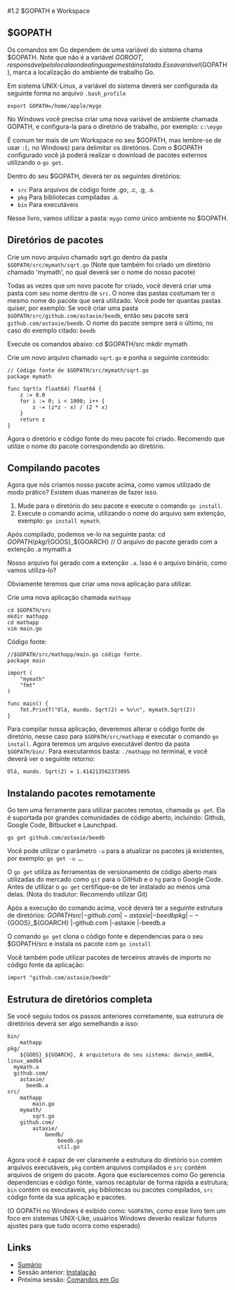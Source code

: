 #1.2 $GOPATH e Workspace

## $GOPATH

Os comandos em Go dependem de uma variável do sistema chama $GOPATH. Note que não é a variável $GOROOT, responsável pelo local aonde a linguagem está instalada.
Essa variável($GOPATH), marca a localização do ambiente de trabalho Go.

Em sistema UNIX-Linux, a variável do sistema deverá ser configurada da seguinte forma no arquivo `.bash_profile`

	export GOPATH=/home/apple/mygo
	
No Windows você precisa criar uma nova variável de ambiente chamada GOPATH, e configura-la para o diretório de trabalho, por exemplo: `c:\mygo`

É comum ter mais de um Workspace no seu $GOPATH, mas lembre-se de usar `:`(`;` no Windows) para delimitar os diretórios. Com o $GOPATH configurado você já poderá realizar o download de pacotes externos utilizando o `go get`.

Dentro do seu $GOPATH, deverá ter os seguintes diretórios:

- `src` Para arquivos de código fonte .go, .c, .g, .s.
- `pkg` Para bibliotecas compiladas .a.
- `bin` Para executáveis

Nesse livro, vamos utilizar a pasta: `mygo` como único ambiente no $GOPATH.

## Diretórios de pacotes
Crie um novo arquivo chamado sqrt.go dentro da pasta `$GOPATH/src/mymath/sqrt.go` (Note que também foi criado um diretório chamado 'mymath', no qual deverá ser o nome do nosso pacote)

Todas as vezes que um novo pacote for criado, você deverá criar uma pasta com seu nome dentro de `src`. O nome das pastas costumam ter o mesmo nome do pacote que será utilizado. Você pode ter quantas pastas quiser, por exemplo: Se você criar uma pasta `$GOPATH/src/github.com/astaxie/beedb`, então seu pacote será `github.com/astaxie/beedb`. O nome do pacote sempre será o último, no caso do exemplo citado: `beedb`

Execute os comandos abaixo:
	cd $GOPATH/src
	mkdir mymath
	
Crie um novo arquivo chamado `sqrt.go` e ponha o seguinte conteúdo:
	
	// Código fonte de $GOPATH/src/mymath/sqrt.go
	package mymath
	
	func Sqrt(x float64) float64 {
		z := 0.0
		for i := 0; i < 1000; i++ {
			z -= (z*z - x) / (2 * x)
		}
		return z
	}
	
Agora o diretório e código fonte do meu pacote foi criado. Recomendo que utilize o nome do pacote correspondendo ao diretório.

## Compilando pacotes

Agora que nós criamos nosso pacote acima, como vamos utilizado de modo prático? Existem duas maneiras de fazer isso.

1. Mude para o diretório do seu pacote e execute o comando `go install`.
2. Execute o comando acima, utilizando o nome do arquivo sem extenção, exemplo: `go install mymath`. 

Após compilado, podemos ve-lo na seguinte pasta:
	cd $GOPATH/pkg/${GOOS}_${GOARCH}
	// O arquivo do pacote gerado com a extenção .a
	mymath.a
	
Nosso arquivo foi gerado com a extenção `.a`. Isso é o arquivo binário, como vamos utiliza-lo?

Obviamente teremos que criar uma nova aplicação para utilizar.

Crie uma nova aplicação chamada `mathapp`

	cd $GOPATH/src
	mkdir mathapp
	cd mathapp
	vim main.go
	
Código fonte:

	//$GOPATH/src/mathapp/main.go código fonte.
	package main
	
	import (
		"mymath"
		"fmt"
	)
	
	func main() {
		fmt.Printf("Olá, mundo. Sqrt(2) = %v\n", mymath.Sqrt(2))
	}
	
Para compilar nossa aplicação, deveremos alterar o código fonte de diretório, nesse caso para `$GOPATH/src/mathapp` e executar o comando `go install`. Agora teremos um arquivo executável dentro da pasta `$GOPATH/bin/`. Para executarmos basta: `./mathapp` no terminal, e você deverá ver o seguinte retorno:

	Olá, mundo. Sqrt(2) = 1.414213562373095
	
## Instalando pacotes remotamente

Go tem uma ferramente para utilizar pacotes remotos, chamada `go get`. Ela é suportada por grandes comunidades de código aberto, incluindo: Github, Google Code, Bitbucket e Launchpad.

	go get github.com/astaxie/beedb
	
Você pode utilizar o parâmetro `-u` para a atualizar os pacotes já existentes, por exemplo: `go get -u …`. 

O `go get` utiliza as ferramentas de versionamento de código aberto mais utilizadas do mercado como `git` para o GitHub e o `hg` para o Google Code.
Antes de utilizar o `go get` certifique-se de ter instalado ao menos uma delas. (Nota do tradutor: Recomendo utilizar Git)

Após a execução do comando acima, você deverá ter a seguinte estrutura de diretórios:
	$GOPATH
		src
		 |-github.com
		 	 |-astaxie
		 	 	 |-beedb
		pkg
		 |--${GOOS}_${GOARCH}
		 	 |-github.com
		 	 	 |-astaxie
		 	 	 	 |-beedb.a
		 	 	 	 
O comando `go get` clona o código fonte e dependencias para o seu $GOPATH/src e instala os pacote com `go install`

Você também pode utilizar pacotes de terceiros através de imports no código fonte da aplicação:

	import "github.com/astaxie/beedb"
	
## Estrutura de diretórios completa

Se você seguiu todos os passos anteriores corretamente, sua estrurura de diretórios deverá ser algo semelhando a isso:

	bin/
		mathapp
	pkg/
		${GOOS}_${GOARCH}, A arquitetura do seu sistema: darwin_amd64, linux_amd64
      mymath.a
      github.com/
        astaxie/
          beedb.a
	src/
		mathapp
			main.go
		mymath/
			sqrt.go
		github.com/
			astaxie/
				beedb/
					beedb.go
					util.go
					
Agora você é capaz de ver claramente a estrutura do diretório `bin` contém arquivos executáveis, `pkg` contém arquivos compilados e `src` contém arquivos de origem do pacote.
Agora que esclarecemos como Go gerencia dependencias e código fonte, vamos recaptular de forma rápida a estrutura; `bin` contém os executaveis, `pkg` bibliotecas ou pacotes compilados, `src` código fonte da sua aplicação e pacotes.

(O GOPATH no Windows é exibido como: `%GOPATH%`, como esse livro tem um foco em sistemas UNIX-Like, usuários Windows deverão realizar futuros ajustes para que tudo ocorra como esperado)

## Links

- [Sumário](preface.md)
- Sessão anterior: [Instalação](01.1.md)
- Próxima sessão: [Comandos em Go](01.3.md)
